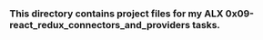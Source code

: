 ### This directory contains project files for my ALX 0x09-react_redux_connectors_and_providers tasks.